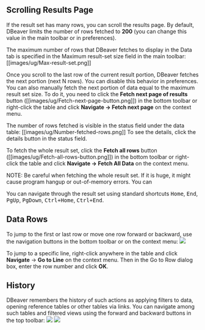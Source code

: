 ## Scrolling Results Page

If the result set has many rows, you can scroll the results page. By default, DBeaver limits the number of rows fetched to **200** (you can change this value in the main toolbar or in preferences).

The maximum number of rows that DBeaver fetches to display in the Data tab is specified in the Maximum result-set size field in the main toolbar: [[images/ug/Max-result-set.png]]

Once you scroll to the last row of the current result portion, DBeaver fetches the next portion (next N rows). You can disable this behavior in preferences. 
You can also manually fetch the next portion of data equal to the maximum result set size. To do it, you need to click the **Fetch next page of results** button ([[images/ug/Fetch-next-page-button.png]]) in the bottom toolbar or right-click the table and click **Navigate -> Fetch next page** on the context menu.

The number of rows fetched is visible in the status field under the data table: [[images/ug/Number-fetched-rows.png]]
To see the details, click the details button in the status field.

To fetch the whole result set, click the **Fetch all rows** button ([[images/ug/Fetch-all-rows-button.png]]) in the bottom toolbar or right-click the table and click **Navigate -> Fetch All Data** on the context menu.

NOTE: Be careful when fetching the whole result set. If it is huge, it might cause program hangup or out-of-memory errors. You can

You can navigate through the result set using standard shortcuts <kbd>Home</kbd>, <kbd>End</kbd>, <kbd>PgUp</kbd>, <kbd>PgDown</kbd>, <kbd>Ctrl+Home</kbd>, <kbd>Ctrl+End</kbd>.

## Data Rows
To jump to the first or last row or move one row forward or backward, use the navigation buttons in the bottom toolbar or on the context menu: <img src="https://www.dropbox.com/s/hng62ypf43elz5s/Navigation%20buttons.png?raw=1"/> 

To jump to a specific line, right-click anywhere in the table and click **Navigate** -> **Go to Line** on the context menu. Then in the Go to Row dialog box, enter the row number and click **OK**.
## History
 DBeaver remembers the history of such actions as applying filters to data, opening reference tables or other tables via links. You can navigate among such tables and filtered views using the forward and backward buttons in the top toolbar: <img src="https://www.dropbox.com/s/ch97i2oy3uytkz7/Backward%20button.png?raw=1"/> <img src="https://www.dropbox.com/s/1t87l4wthqoopnv/Forward%20button.png?raw=1"/>    

